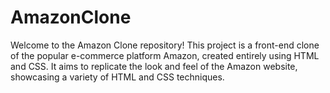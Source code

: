 # AmazonClone
Welcome to the Amazon Clone repository! This project is a front-end clone of the popular e-commerce platform Amazon, created entirely using HTML and CSS. It aims to replicate the look and feel of the Amazon website, showcasing a variety of HTML and CSS techniques. 
